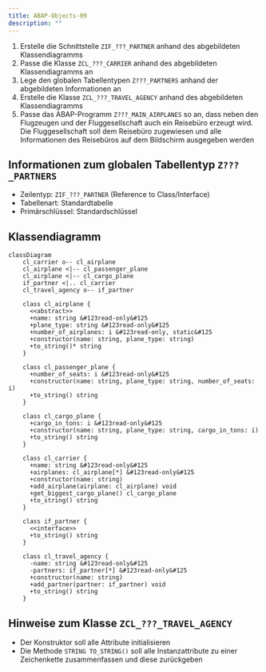 ```yaml
---
title: ABAP-Objects-09
description: ""
---
```


1. Erstelle die Schnittstelle `ZIF_???_PARTNER` anhand des abgebildeten Klassendiagramms
2. Passe die Klasse `ZCL_???_CARRIER` anhand des abgebildeten Klassendiagramms an
3. Lege den globalen Tabellentypen `Z???_PARTNERS` anhand der abgebildeten Informationen an
4. Erstelle die Klasse `ZCL_???_TRAVEL_AGENCY` anhand des abgebildeten Klassendiagramms
5. Passe das ABAP-Programm `Z???_MAIN_AIRPLANES` so an, dass neben den Flugzeugen und der Fluggesellschaft auch ein Reisebüro erzeugt wird. Die Fluggesellschaft soll dem Reisebüro zugewiesen und alle Informationen des Reisebüros auf dem Bildschirm ausgegeben
   werden

## Informationen zum globalen Tabellentyp `Z???_PARTNERS`

- Zeilentyp: `ZIF_???_PARTNER` (Reference to Class/Interface)
- Tabellenart: Standardtabelle
- Primärschlüssel: Standardschlüssel

## Klassendiagramm

```mermaid
classDiagram
    cl_carrier o-- cl_airplane
    cl_airplane <|-- cl_passenger_plane
    cl_airplane <|-- cl_cargo_plane
    if_partner <|.. cl_carrier
    cl_travel_agency o-- if_partner

    class cl_airplane {
      <<abstract>>
      +name: string &#123read-only&#125
      +plane_type: string &#123read-only&#125
      +number_of_airplanes: i &#123read-only, static&#125
      +constructor(name: string, plane_type: string)
      +to_string()* string
    }

    class cl_passenger_plane {
      +number_of_seats: i &#123read-only&#125
      +constructor(name: string, plane_type: string, number_of_seats: i)
      +to_string() string
    }

    class cl_cargo_plane {
      +cargo_in_tons: i &#123read-only&#125
      +constructor(name: string, plane_type: string, cargo_in_tons: i)
      +to_string() string
    }

    class cl_carrier {
      +name: string &#123read-only&#125
      +airplanes: cl_airplane[*] &#123read-only&#125
      +constructor(name: string)
      +add_airplane(airplane: cl_airplane) void
      +get_biggest_cargo_plane() cl_cargo_plane
      +to_string() string
    }

    class if_partner {
      <<interface>>
      +to_string() string
    }

    class cl_travel_agency {
      -name: string &#123read-only&#125
      -partners: if_partner[*] &#123read-only&#125
      +constructor(name: string)
      +add_partner(partner: if_partner) void
      +to_string() string
    }
```

## Hinweise zum Klasse `ZCL_???_TRAVEL_AGENCY`

- Der Konstruktor soll alle Attribute initialisieren
- Die Methode `STRING TO_STRING()` soll alle Instanzattribute zu einer Zeichenkette zusammenfassen und diese zurückgeben
